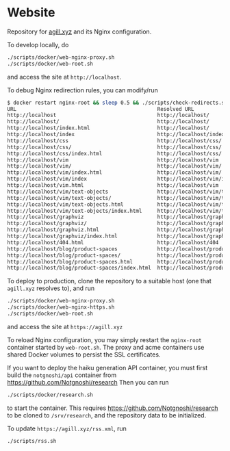 # Website

Repository for [agill.xyz](https://agill.xyz) and its Nginx configuration.

To develop locally, do

```bash
./scripts/docker/web-nginx-proxy.sh
./scripts/docker/web-root.sh
```
and access the site at `http://localhost`.

To debug Nginx redirection rules, you can modify/run
```bash
$ docker restart nginx-root && sleep 0.5 && ./scripts/check-redirects.sh
URL                                              Resolved URL                       HTTP Response
http://localhost                                 http://localhost/                  200
http://localhost/                                http://localhost/                  200
http://localhost/index.html                      http://localhost/                  200
http://localhost/index                           http://localhost/index             200
http://localhost/css                             http://localhost/css/              200
http://localhost/css/                            http://localhost/css/              200
http://localhost/css/index.html                  http://localhost/css/              200
http://localhost/vim                             http://localhost/vim               200
http://localhost/vim/                            http://localhost/vim/              200
http://localhost/vim/index.html                  http://localhost/vim/              200
http://localhost/vim/index                       http://localhost/vim/index         200
http://localhost/vim.html                        http://localhost/vim               200
http://localhost/vim/text-objects                http://localhost/vim/text-objects  200
http://localhost/vim/text-objects/               http://localhost/vim/text-objects  200
http://localhost/vim/text-objects.html           http://localhost/vim/text-objects  200
http://localhost/vim/text-objects/index.html     http://localhost/vim/text-objects  200
http://localhost/graphviz                        http://localhost/graphviz          200
http://localhost/graphviz/                       http://localhost/graphviz          200
http://localhost/graphviz.html                   http://localhost/graphviz          200
http://localhost/graphviz/index.html             http://localhost/graphviz          200
http://localhost/404.html                        http://localhost/404               404
http://localhost/blog/product-spaces             http://localhost/product-spaces    200
http://localhost/blog/product-spaces/            http://localhost/product-spaces    200
http://localhost/blog/product-spaces.html        http://localhost/product-spaces    200
http://localhost/blog/product-spaces/index.html  http://localhost/product-spaces    200
```

To deploy to production, clone the repository to a suitable host (one that `agill.xyz` resolves to), and run

```bash
./scripts/docker/web-nginx-proxy.sh
./scripts/docker/web-nginx-https.sh
./scripts/docker/web-root.sh
```
and access the site at `https://agill.xyz`

To reload Nginx configuration, you may simply restart the `nginx-root` container started by `web-root.sh`.
The proxy and acme containers use shared Docker volumes to persist the SSL certificates.

If you want to deploy the haiku generation API container, you must first build the `notgnoshi/api` container from https://github.com/Notgnoshi/research
Then you can run
```bash
./scripts/docker/research.sh
```
to start the container. This requires https://github.com/Notgnoshi/research to be cloned to `/srv/research`, and the repository data to be initialized.

To update `https://agill.xyz/rss.xml`, run
```bash
./scripts/rss.sh
```
